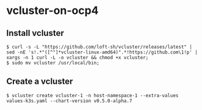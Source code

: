 # vcluster-on-ocp4

## Install vcluster 

```shell
$ curl -s -L "https://github.com/loft-sh/vcluster/releases/latest" | sed -nE 's!.*"([^"]*vcluster-linux-amd64)".*!https://github.com\1!p' | xargs -n 1 curl -L -o vcluster && chmod +x vcluster;
$ sudo mv vcluster /usr/local/bin;
```

## Create a vcluster

```shell
$ vcluster create vcluster-1 -n host-namespace-1 --extra-values values-k3s.yaml --chart-version v0.5.0-alpha.7
```
